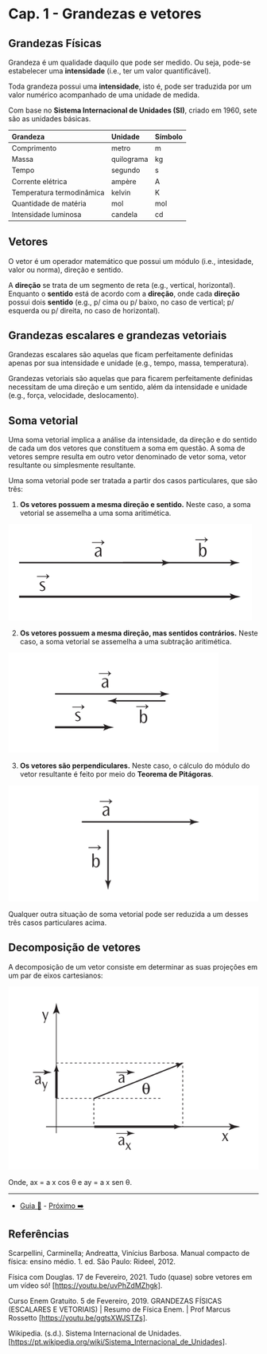 # Cap. 1 - Grandezas e vetores

## Grandezas Físicas

Grandeza é um qualidade daquilo que pode ser medido. Ou seja, pode-se estabelecer uma **intensidade** (i.e., ter um valor quantificável).

Toda grandeza possui uma **intensidade**, isto é, pode ser traduzida por um valor numérico acompanhado de uma unidade de medida.

Com base no **Sistema Internacional de Unidades (SI)**, criado em 1960, sete são as unidades básicas.

| Grandeza                  | Unidade    | Símbolo |
| :------------------------ | :--------- | :------ |
| Comprimento               | metro      | m       |
| Massa                     | quilograma | kg      |
| Tempo                     | segundo    | s       |
| Corrente elétrica         | ampère     | A       |
| Temperatura termodinâmica | kelvin     | K       |
| Quantidade de matéria     | mol        | mol     |
| Intensidade luminosa      | candela    | cd      |

## Vetores

O vetor é um operador matemático que possui um módulo (i.e., intesidade, valor ou norma), direção e sentido.

A **direção** se trata de um segmento de reta (e.g., vertical, horizontal). Enquanto o **sentido** está de acordo com a **direção**, onde cada **direção** possui dois **sentido** (e.g., p/ cima ou p/ baixo, no caso de vertical; p/ esquerda ou p/ direita, no caso de horizontal).

## Grandezas escalares e grandezas vetoriais

Grandezas escalares são aquelas que ficam perfeitamente definidas apenas por sua intensidade e unidade (e.g., tempo, massa, temperatura).

Grandezas vetoriais são aquelas que para ficarem perfeitamente definidas necessitam de uma direção e um sentido, além da intensidade e unidade (e.g., força, velocidade, deslocamento).

## Soma vetorial

Uma soma vetorial implica a análise da intensidade, da direção e do sentido de cada um dos vetores que constituem a soma em questão. A soma de vetores sempre resulta em outro vetor denominado de vetor soma, vetor resultante ou simplesmente resultante.

Uma soma vetorial pode ser tratada a partir dos casos particulares, que são três:

1. **Os vetores possuem a mesma direção e sentido.** Neste caso, a soma vetorial se assemelha a uma soma aritimética.

![Caso 1 Soma de Vetorial](https://github.com/hananitallyson/meus-estudos/blob/main/fisica/img/caso-1-soma-vetorial.png)

2. **Os vetores possuem a mesma direção, mas sentidos contrários.** Neste caso, a soma vetorial se assemelha a uma subtração aritimética.

![Caso 2 Soma de Vetorial](https://github.com/hananitallyson/meus-estudos/blob/main/fisica/img/caso-2-soma-vetorial.png)

3. **Os vetores são perpendiculares.** Neste caso, o cálculo do módulo do vetor resultante é feito por meio do **Teorema de Pitágoras**.

![Caso 3 Soma de Vetorial](https://github.com/hananitallyson/meus-estudos/blob/main/fisica/img/caso-3-soma-vetorial.png)

Qualquer outra situação de soma vetorial pode ser reduzida a um desses três casos particulares acima.

## Decomposição de vetores

A decomposição de um vetor consiste em determinar as suas projeções em um par de eixos cartesianos:

![Caso 3 Soma de Vetorial](https://github.com/hananitallyson/meus-estudos/blob/main/fisica/img/decomposicao-de-vetores-plano.png)

Onde, ax = a x cos θ e ay = a x sen θ.

---

- [Guia 📝](../guia-de-fisica.md) - [Próximo ➡️](2-analise-dimensional.md)

## Referências

Scarpellini, Carminella; Andreatta, Vinícius Barbosa. Manual compacto de física: ensino médio. 1. ed. São Paulo: Rideel, 2012.

Física com Douglas. 17 de Fevereiro, 2021. Tudo (quase) sobre vetores em um vídeo só! [https://youtu.be/uvPhZdMZhgk].

Curso Enem Gratuito. 5 de Fevereiro, 2019. GRANDEZAS FÍSICAS (ESCALARES E VETORIAIS) | Resumo de Física Enem. | Prof Marcus Rossetto [https://youtu.be/ggtsXWJSTZs].

Wikipedia. (s.d.). Sistema Internacional de Unidades. [https://pt.wikipedia.org/wiki/Sistema_Internacional_de_Unidades].
